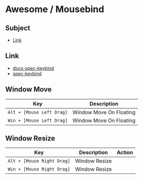
# Awesome / Mousebind


## Subject

* [Link](#link)


## Link

* [docs-spec-keybind](../../../../docs/spec/Mousebind.md)
* [spec-keybind](spec-keybind.md)


## Window Move

| Key | Description |
| --- | --- |
| `Alt + [Mouse Left Drag]` | Window Move On Floating |
| `Win + [Mouse Left Drag]` | Window Move On Floating |


## Window Resize

| Key | Description | Action |
| --- | --- | --- |
| `Alt + [Mouse Right Drag]` | Window Resize |
| `Win + [Mouse Right Drag]` | Window Resize |
